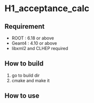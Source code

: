 # H1_acceptance_calc
## Requirement
* ROOT : 6.18 or above
* Geant4 : 4.10 or above
* libxml2 and CLHEP required
## How to build
1. go to build dir
2. cmake and make it
## How to use

